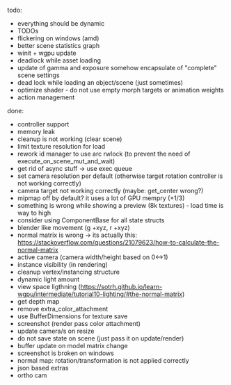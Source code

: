 todo:
 * everything should be dynamic
 * TODOs
 * flickering on windows (amd)
 * better scene statistics graph
 * winit + wgpu update
 * deadlock while asset loading
 * update of gamma and exposure somehow encapsulate of "complete" scene settings
 * dead lock while loading an object/scene (just sometimes)
 * optimize shader - do not use empty morph targets or animation weights
 * action management

done:
 * controller support
 * memory leak
 * cleanup is not working (clear scene)
 * limit texture resolution for load
 * rework id manager to use arc rwlock (to prevent the need of execute_on_scene_mut_and_wait)
 * get rid of async stuff -> use exec queue
 * set camera resolution per default (otherwise target rotation controller is not working correctly)
 * camera target not working correctly (maybe: get_center wrong?)
 * mipmap off by default? it uses a lot of GPU mempry (+1/3)
 * something is wrong while showing a preview (8k textures) - load time is way to high
 * consider using ComponentBase for all state structs
 * blender like movement (g +xyz, r +xyz)
 * normal matrix is wrong -> its actually this: https://stackoverflow.com/questions/21079623/how-to-calculate-the-normal-matrix
 * active camera (camera width/height based on 0<->1)
 * instance visibility (in rendering)
 * cleanup vertex/instancing structure
 * dynamic light amount
 * view space ligthning (https://sotrh.github.io/learn-wgpu/intermediate/tutorial10-lighting/#the-normal-matrix)
 * get depth map
 * remove extra_color_attachment
 * use BufferDimensions for texture save
 * screenshot (render pass color attachment)
 * update camera/s on resize
 * do not save state on scene (just pass it on update/render)
 * buffer update on model matrix change
 * screenshot is broken on windows
 * normal map: rotation/transformation is not applied correctly
 * json based extras
 * ortho cam